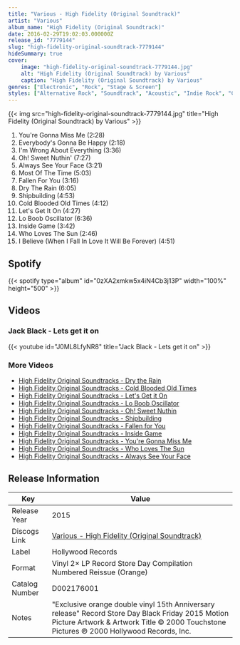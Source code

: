```yaml
---
title: "Various - High Fidelity (Original Soundtrack)"
artist: "Various"
album_name: "High Fidelity (Original Soundtrack)"
date: 2016-02-29T19:02:03.000000Z
release_id: "7779144"
slug: "high-fidelity-original-soundtrack-7779144"
hideSummary: true
cover:
    image: "high-fidelity-original-soundtrack-7779144.jpg"
    alt: "High Fidelity (Original Soundtrack) by Various"
    caption: "High Fidelity (Original Soundtrack) by Various"
genres: ["Electronic", "Rock", "Stage & Screen"]
styles: ["Alternative Rock", "Soundtrack", "Acoustic", "Indie Rock", "Classic Rock"]
---
```


{{< img src="high-fidelity-original-soundtrack-7779144.jpg" title="High Fidelity (Original Soundtrack) by Various" >}}

<!-- section break -->

1. You're Gonna Miss Me (2:28)
2. Everybody's Gonna Be Happy (2:18)
3. I'm Wrong About Everything (3:36)
4. Oh! Sweet Nuthin' (7:27)
5. Always See Your Face (3:21)
6. Most Of The Time (5:03)
7. Fallen For You (3:16)
8. Dry The Rain (6:05)
9. Shipbuilding (4:53)
10. Cold Blooded Old Times (4:12)
11. Let's Get It On (4:27)
12. Lo Boob Oscillator (6:36)
13. Inside Game (3:42)
14. Who Loves The Sun (2:46)
15. I Believe (When I Fall In Love It Will Be Forever) (4:51)

<!-- section break -->


## Spotify
{{< spotify type="album" id="0zXA2xmkw5x4iN4Cb3j13P" width="100%" height="500" >}}



## Videos
### Jack Black - Lets get it on
{{< youtube id="J0ML8LfyNR8" title="Jack Black - Lets get it on" >}}<br>

### More Videos

- [High Fidelity Original Soundtracks - Dry the Rain](https://www.youtube.com/watch?v=357GIArSJBg)
- [High Fidelity Original Soundtracks - Cold Blooded Old Times](https://www.youtube.com/watch?v=29i1rQ-Rxak)
- [High Fidelity Original Soundtracks - Let's Get it On](https://www.youtube.com/watch?v=CdvFGRdUaDo)
- [High Fidelity Original Soundtracks - Lo Boob Oscillator](https://www.youtube.com/watch?v=KVuAs9sQOw8)
- [High Fidelity Original Soundtracks - Oh! Sweet Nuthin](https://www.youtube.com/watch?v=aDluzNOuMUw)
- [High Fidelity Original Soundtracks - Shipbuilding](https://www.youtube.com/watch?v=S0LPnPVKoWs)
- [High Fidelity Original Soundtracks - Fallen for You](https://www.youtube.com/watch?v=Qcv6F2B04nk)
- [High Fidelity Original Soundtracks - Inside Game](https://www.youtube.com/watch?v=PTvCY2sNTuM)
- [High Fidelity Original Soundtracks - You're Gonna Miss Me](https://www.youtube.com/watch?v=rwUCpXfs-hE)
- [High Fidelity Original Soundtracks - Who Loves The Sun](https://www.youtube.com/watch?v=u9eXAJhXrhg)
- [High Fidelity Original Soundtracks - Always See Your Face](https://www.youtube.com/watch?v=0vMsKQ2ti50)


## Release Information
|  Key           | Value                                                |
| ---------------| ---------------------------------------------------- |
| Release Year   | 2015                                   |
| Discogs Link   | [Various - High Fidelity (Original Soundtrack)](https://www.discogs.com/release/7779144-Various-High-Fidelity-Original-Soundtrack) |
| Label          | Hollywood Records |
| Format         | Vinyl 2× LP Record Store Day Compilation Numbered Reissue (Orange) |
| Catalog Number | D002176001 |
| Notes | "Exclusive orange double vinyl 15th Anniversary release" Record Store Day Black Friday 2015  Motion Picture Artwork & Artwork Title © 2000 Touchstone Pictures ℗ 2000 Hollywood Records, Inc.    |